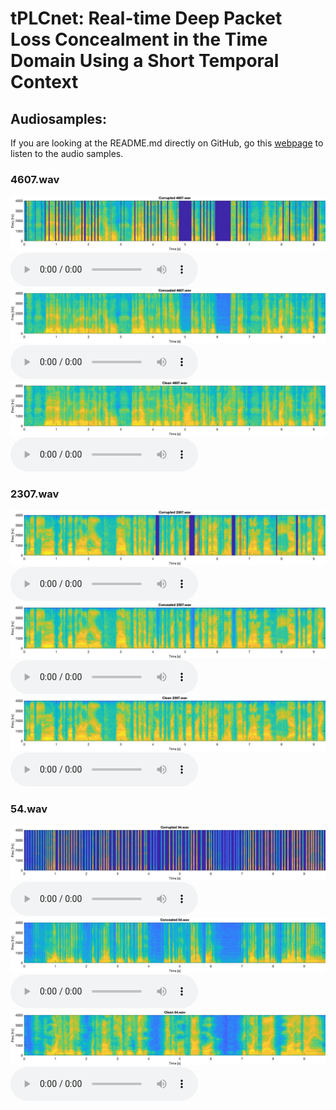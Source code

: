 # tPLCnet: Real-time Deep Packet Loss Concealment in the Time Domain Using a Short Temporal Context


## Audiosamples:
 If you are looking at the README.md directly on GitHub, go this [webpage](https://breizhn.github.io/tPLCnet/) to listen to the audio samples.

### 4607.wav
<img src="figures/corrupted_4607.png" alt="Corrupted spectrogram 4607.wav">
<audio src="audio_samples/corrupted/4607.wav" controls preload></audio>


<img src="figures/concealed_4607.png" alt="Concealed spectrogram 4607.wav">
<audio src="audio_samples/improved/4607.wav" controls preload></audio>


<img src="figures/clean_4607.png" alt="Clean spectrogram 4607.wav">
<audio src="audio_samples/clean/4607.wav" controls preload></audio>


### 2307.wav
<img src="figures/corrupted_2307.png" alt="Corrupted spectrogram 2307.wav">
<audio src="audio_samples/corrupted/2307.wav" controls preload></audio>


<img src="figures/concealed_2307.png" alt="Concealed spectrogram 2307.wav">
<audio src="audio_samples/improved/2307.wav" controls preload></audio>


<img src="figures/clean_2307.png" alt="Clean spectrogram 2307.wav">
<audio src="audio_samples/clean/2307.wav" controls preload></audio>


### 54.wav
<img src="figures/corrupted_54.png" alt="Corrupted spectrogram 54.wav">
<audio src="audio_samples/corrupted/54.wav" controls preload></audio>


<img src="figures/concealed_54.png" alt="Concealed spectrogram 54.wav">
<audio src="audio_samples/improved/54.wav" controls preload></audio>


<img src="figures/clean_54.png" alt="Clean spectrogram 54.wav">
<audio src="audio_samples/clean/54.wav" controls preload></audio>


